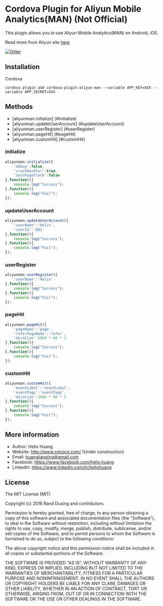 #  Cordova Plugin for Aliyun Mobile Analytics(MAN) (Not Official)
This plugin allows you to use Aliyun Mobile Analytics(MAN) on Android, iOS.

Read more from Aliyun site [here](https://help.aliyun.com/product/9005959_30019.html?spm=5176.750001.2.35.S4zt6o)

[![Gitter](https://badges.gitter.im/helixhuang/cordova-plugin-aliyun-man.svg)](https://gitter.im/helixhuang/cordova-plugin-aliyun-man?utm_source=badge&utm_medium=badge&utm_campaign=pr-badge)

## Installation ##

Cordova

```cordova plugin add cordova-plugin-aliyun-man --variable APP_KEY=XXX --variable APP_SECRET=XXX```

## Methods ##

* [aliyunman.initialize] (#initialize)
* [aliyunman.updateUserAccount] (#updateUserAccount) 
* [aliyunman.userRegister] (#userRegister) 
* [aliyunman.pageHit] (#pageHit)
* [aliyunman.customHit] (#customHit)

### initialize ###

```javascript
aliyunman.initialize({
    'debug':false,
    'crashHandler':true,
    'autoPageTrack':false
},function(){
    console.log("Success");
},function(){
    console.log("Fail");
});
```

### updateUserAccount ###

```javascript
aliyunman.updateUserAccount({
    'userName':'Helix',
    'userId':'001'
},function(){
    console.log("Success");
},function(){
    console.log("Fail");
});
```

### userRegister ###

```javascript
aliyunman.userRegister({
    'userName':'Helix'
},function(){
    console.log("Success");
},function(){
    console.log("Fail");
});
```

### pageHit ###

```javascript
aliyunman.pageHit({
    'pageName':'page',
    'referPageName':'refer',
    'duration':1000 * 60 * 3
},function(){
    console.log("Success");
},function(){
    console.log("Fail");
});
```

### customHit ###

```javascript
aliyunman.customHit({
    'eventLabel':'eventLabel',
    'eventPage':'eventPage',
    'duration':1000 * 60 * 3
},function(){
    console.log("Success");
},function(){
    console.log("Fail");
});
```


## More information ##
* Author: Helix Huang
* Website: http://www.cecoco.com/ (Under construction)
* Email: <huangjianping@gmail.com>
* Facebook: https://www.facebook.com/helix.huang
* LinkedIn: https://www.linkedin.com/in/helixhuang

## License ##
The MIT License (MIT)

Copyright (c) 2016 Rand Dusing and contributors.

Permission is hereby granted, free of charge, to any person obtaining a copy
of this software and associated documentation files (the "Software"), to deal
in the Software without restriction, including without limitation the rights
to use, copy, modify, merge, publish, distribute, sublicense, and/or sell
copies of the Software, and to permit persons to whom the Software is
furnished to do so, subject to the following conditions:

The above copyright notice and this permission notice shall be included in all
copies or substantial portions of the Software.

THE SOFTWARE IS PROVIDED "AS IS", WITHOUT WARRANTY OF ANY KIND, EXPRESS OR
IMPLIED, INCLUDING BUT NOT LIMITED TO THE WARRANTIES OF MERCHANTABILITY,
FITNESS FOR A PARTICULAR PURPOSE AND NONINFRINGEMENT. IN NO EVENT SHALL THE
AUTHORS OR COPYRIGHT HOLDERS BE LIABLE FOR ANY CLAIM, DAMAGES OR OTHER
LIABILITY, WHETHER IN AN ACTION OF CONTRACT, TORT OR OTHERWISE, ARISING FROM,
OUT OF OR IN CONNECTION WITH THE SOFTWARE OR THE USE OR OTHER DEALINGS IN THE
SOFTWARE.

